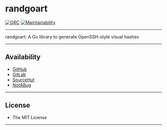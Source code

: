 # randgoart

[![GRC](https://goreportcard.com/badge/github.com/johnsonjh/randgoart)](https://goreportcard.com/badge/github.com/johnsonjh/randgoart)
[![Maintainability](https://api.codeclimate.com/v1/badges/0471b9cf31d959d9e413/maintainability)](https://codeclimate.com/github/johnsonjh/randgoart/maintainability)

---

randgoart: A Go library to generate OpenSSH-style visual hashes

---

## Availability

- [GitHub](https://github.com/johnsonjh/randgoart)
- [GitLab](https://gitlab.com/johnsonjh/randgoart)
- [SourceHut](https://sr.ht/~trn/randgoart)
- [NotABug](https://notabug.org/trn/randgoart)

---

## License

- The MIT License

---
